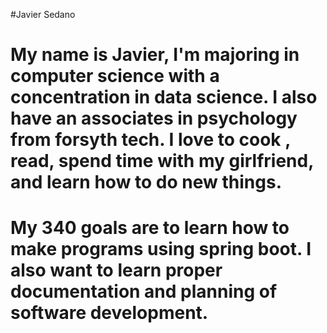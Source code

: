 
#Javier Sedano 

# My name is Javier, I'm majoring in computer science with a concentration in data science. I also have an associates in psychology from forsyth tech. I love to cook , read, spend time with my girlfriend, and learn how to do new things. 

# My 340 goals are to learn how to make programs using spring boot. I also want to learn proper documentation and planning of software development.